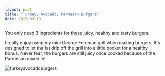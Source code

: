 ```yaml
---
layout: post
title: "Turkey, Avocado, Parmesan Burgers"
date: 2015-03-19
---
```


You only need 3 ingredients for these juicy, healthy and tasty burgers. 

I really enjoy using my mini George Foreman grill when making burgers. It's designed to let the fat drip off the grill into a little pocket for a healthy bonus. Never fear, the burgers are still juicy once cooked because of the Parmesan mixed in!

![turkeyavocadoburgers]({{site.url}}/assets/turkeyavocadoburgers.jpg)